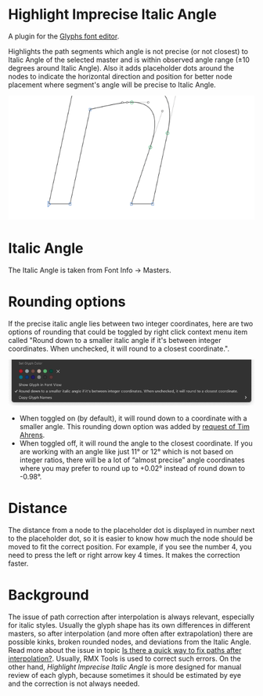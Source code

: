 # Highlight Imprecise Italic Angle

A plugin for the [Glyphs font editor](http://glyphsapp.com/).

Highlights the path segments which angle is not precise (or not closest) to Italic Angle of the selected master and is within observed angle range (±10 degrees around Italic Angle). Also it adds placeholder dots around the nodes to indicate the horizontal direction and position for better node placement where segment's angle will be precise to Italic Angle.

![](PreviewAnimation.gif)

# Italic Angle

The Italic Angle is taken from Font Info -> Masters.

# Rounding options

If the precise italic angle lies between two integer coordinates, here are two options of rounding that could be toggled by right click context menu item called "Round down to a smaller italic angle if it's between integer coordinates. When unchecked, it will round to a closest coordinate.".

![](PreviewContextMenuRoundingOptions.png)

- When toggled on (by default), it will round down to a coordinate with a smaller angle. This rounding down option was added by [request of Tim Ahrens](https://forum.glyphsapp.com/t/highlight-imprecise-italic-angle-reporter-plugin/33688/5).
- When toggled off, it will round the angle to the closest coordinate. If you are working with an angle like just 11° or 12° which is not based on integer ratios, there will be a lot of “almost precise” angle coordinates where you may prefer to round up to +0.02° instead of round down to -0.98°.

# Distance

The distance from a node to the placeholder dot is displayed in number next to the placeholder dot, so it is easier to know how much the node should be moved to fit the correct position. For example, if you see the number 4, you need to press the left or right arrow key 4 times. It makes the correction faster.

# Background

The issue of path correction after interpolation is always relevant, especially for italic styles. Usually the glyph shape has its own differences in different masters, so after interpolation (and more often after extrapolation) there are possible kinks, broken rounded nodes, and deviations from the Italic Angle. Read more about the issue in topic [Is there a quick way to fix paths after interpolation?](https://forum.glyphsapp.com/t/is-there-a-quick-way-to-fix-paths-after-interpolation/3311). Usually, RMX Tools is used to correct such errors. On the other hand, *Highlight Imprecise Italic Angle* is more designed for manual review of each glyph, because sometimes it should be estimated by eye and the correction is not always needed.
